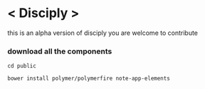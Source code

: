 # < Disciply >

this is an alpha version of disciply you are welcome to contribute

### download all the components
```
cd public

bower install polymer/polymerfire note-app-elements
```